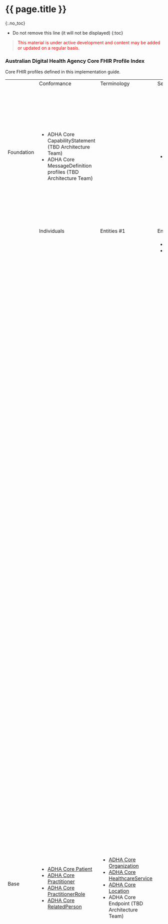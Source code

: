 # {{ page.title }}
{:.no_toc}
<!-- TOC  the css styling for this is \pages\assets\css\project.css under 'markdown-toc'-->
* Do not remove this line (it will not be displayed)
{:toc}

> <p style="color:#ff0000;">This material is under active development and content may be added or updated on a regular basis.</p>



### Australian Digital Health Agency Core FHIR Profile Index 

Core FHIR profiles defined in this implementation guide.

<html>
  <div id="segment-content" class="segment">
  <div class="container">
  <div class="row">
  <div class="inner-wrapper">

<div class="col-12">
    <div style="border-right-style: none;" id="tabs">
      <div style="border-right-style: none;" id="tabs">
          <div>
                <table width="100%">
                    <tr class="frm-group">
                        <td rowspan="2" class="frm-group rotate"><div>Foundation</div></td>
                        <td class="frm-category">Conformance</td>
                        <td class="frm-category">Terminology</td>
                        <td class="frm-category">Security</td>
                        <td class="frm-category">Documents</td>
                        <td class="frm-category">Other</td>
                    </tr>
                    <tr class="frm-contents" height="80">
                        <td class="frm-set">
                            <ul class="frm-set">
                                <li>ADHA Core CapabilityStatement (TBD Architecture Team)</li>  
                                <li>ADHA Core MessageDefinition profiles (TBD Architecture Team)</li> 
                            </ul>
                        </td> 
                        <td class="frm-null"/>
                        <td class="frm-set">
                        <ul class="frm-set">
                                <li>ADHA Core Provenance (TBD Architecture Team)</li>  
                            </ul>
                        </td> 
                        <td class="frm-set">
                            <ul class="frm-set">
                                <li>ADHA Core Composition</li>
                                <li>ADHA Core DocumentReference</li>
                            </ul>
                        </td>  
                        <td class="frm-set">
                            <ul class="frm-set">
                                <li><a href="StructureDefinition-dh-bundle-document-1.html">ADHA Document Bundle</a> (Joint w CI &amp; Architecture Team)</li> 
                                <li><a href="StructureDefinition-dh-bundle-message-1.html">ADHA Message Bundle</a> (Joint w CI &amp; Architecture Team)</li> 
                                <li>ADHA Core Payload Bundle (Joint w CI &amp; Architecture Team)</li> 
                                <li>ADHA Core MessageHeader (Architecture Team)</li>  
                            </ul>
                        </td> 
                    </tr>
                    <tr class="frm-break">
                        <td colspan="6"/>
                   </tr>
                    <tr class="frm-group">
                        <td rowspan="2" class="frm-group rotate"><div>Base</div></td>
                        <td class="frm-category">Individuals</td>
                        <td class="frm-category">Entities #1</td>
                        <td class="frm-category">Entities #2</td>
                        <td class="frm-category">Workflow</td>
                        <td class="frm-category">Management</td>
                    </tr>
                    <tr class="frm-contents" height="80">
                        <td class="frm-set">
                            <ul class="frm-set">
                                <li><a href="StructureDefinition-dh-patient-core-1.html">ADHA Core Patient</a></li>
                                <li><a href="StructureDefinition-practitioner-identified-1.html">ADHA Core Practitioner</a></li>
                                <li><a href="StructureDefinition-dh-practitionerrole-core-1.html">ADHA Core PractitionerRole</a></li>
                                <li><a href="StructureDefinition-dh-relatedperson-core-1.html">ADHA Core RelatedPerson</a></li>
                            </ul>
                        </td>  
                        <td class="frm-set">
                            <ul class="frm-set">
                                <li><a href="StructureDefinition-dh-organization-core-1.html">ADHA Core Organization</a></li>
                                <li><a href="StructureDefinition-dh-healthcareservice-core-1.html">ADHA Core HealthcareService</a></li>
                                <li><a href="StructureDefinition-dh-location-core-1.html">ADHA Core Location</a></li>
                                <li>ADHA Core Endpoint (TBD Architecture Team)</li>
                            </ul>
                        </td> 
                        <td class="frm-set">
                            <ul class="frm-set">
                                <li>ADHA Core Device</li>
                                <li><a href="StructureDefinition-dh-substance-core-1.html">ADHA Core Substance</a></li>

                            </ul>
                        </td>                          
                        <td class="frm-null"/>
                        <td class="frm-set">
                            <ul class="frm-set">
                                <li><a href="StructureDefinition-dh-encounter-core-1.html">ADHA Core Encounter</a></li>
                                <li>ADHA Core EpisodeOfCare</li>
                                <li>ADHA Core Flag</li>
                                <li>ADHA Core List</li>
                            </ul>
                        </td>  
                    </tr>
                    <tr class="frm-break"><td colspan="6"/></tr>
                    <tr class="frm-group">
                        <td rowspan="2" class="frm-group rotate"><div>Clinical</div></td>
                        <td class="frm-category">Summary</td>
                        <td class="frm-category">Diagnostics</td>
                        <td class="frm-category">Medications</td>
                        <td class="frm-category">Care Provision</td>
                        <td class="frm-category">Request &amp; Response</td>
                    </tr>
                    <tr class="frm-contents" height="80">
                        <td class="frm-set">
                            <ul class="frm-set">
                                <li><a href="StructureDefinition-dh-allergyintolerance-core-1.html">ADHA Core AllergyIntolerance</a></li>
                                <li><a href="StructureDefinition-dh-condition-core-1.html">ADHA Core Condition</a></li>
                                <li><a href="StructureDefinition-dh-procedure-core-1.html">ADHA Core Procedure</a></li>
                                <li>ADHA Core FamilyMemberHistory</li>
                                <li>ADHA Core DetectedIssue</li>
                            </ul>
                        </td>    
                        <td class="frm-set">
                            <ul class="frm-set">
                                <li>ADHA Core Observation</li>
                                <li>ADHA Core DiagnosticReport</li>
                                <li><a href="StructureDefinition-dh-specimen-core-1.html">ADHA Core Specimen</a></li>
                                <li><a href="StructureDefinition-dh-bodystructure-core-1.html">ADHA Core BodyStructure</a></li>
                                <li>ADHA Core ImagingStudy</li>
                            </ul>
                        </td>     
                        <td class="frm-set">
                            <ul class="frm-set">
                                <li><a href="StructureDefinition-dh-medicationrequest-core-1.html">ADHA Core MedicationRequest</a></li>
                                <li><a href="StructureDefinition-dh-medicationadministration-core-1.html">ADHA Core MedicationAdministration</a></li>
                                <li><a href="StructureDefinition-dh-medicationadispense-core-1.html">ADHA Core MedicationDispense</a></li>
                                <li><a href="StructureDefinition-dh-medicationstatement-core-1.html">ADHA Core MedicationStatement</a></li>
                                <li><a href="StructureDefinition-dh-medication-core-1.html">ADHA Core Medication</a></li>
                                <li><a href="StructureDefinition-dh-immunization-core-1.html">ADHA Core Immunization</a></li>
                            </ul>
                        </td>     
                        <td class="frm-set">
                            <ul class="frm-set">
                                <li>ADHA Core CarePlan</li>
                                <li>ADHA Core ServiceRequest</li>
                                <li>ADHA Referral</li>
                            </ul>
                        </td>    
                        <td class="frm-null"/>
                    </tr>
                    <tr class="frm-break"><td colspan="6"/></tr>
                    <!--<tr class="frm-group">
                        <td rowspan="2" class="frm-group rotate"><div>Financial</div></td>
                        <td class="frm-category">Support</td>
                        <td class="frm-category">Billing</td>
                        <td class="frm-category">Payment</td>
                        <td class="frm-category">General</td>
                        <td class="frm-null"/>
                    </tr>
                    <tr class="frm-contents" height="80">
                        <td class="frm-null"/>
                        <td class="frm-null"/>
                        <td class="frm-null"/>
                        <td class="frm-null"/>
                        <td class="frm-null"/>
                    </tr>-->
                    <tr class="frm-break"><td colspan="6"/></tr>
                    <!--<tr class="frm-group">
                        <td rowspan="2" class="frm-group rotate"><div>Specialized</div></td>
                        <td class="frm-category">Public Health &amp; Research</td>
                        <td class="frm-category">Definitional Artifacts</td>
                        <td class="frm-category">Evidence-Based Medicine</td>
                        <td class="frm-category">Quality Reporting &amp; Testing</td>
                        <td class="frm-category">Medication Definition</td>
                    </tr>
                    <tr class="frm-contents" height="80">
                        <td class="frm-null"/>
                        <td class="frm-null"/>
                        <td class="frm-null"/>
                        <td class="frm-null"/>
                        <td class="frm-null"/>
                    </tr> -->
                    <tr class="frm-break"><td colspan="6"/></tr>
                </table>
            </div>
      </div>
    
  </div>  <!-- /inner-wrapper -->
  </div>  <!-- /row -->
  </div>  <!-- /container -->
  </div>  <!-- /segment-content -->

	<div id="segment-post-footer" class="segment hidden">  <!-- segment-post-footer -->
		<div class="container">  <!-- container -->
		</div>  <!-- /container -->
	</div>  <!-- /segment-post-footer -->

</div>
</div>
</html>


### Australian Digital Health Agency Use Case FHIR Profile Index 

Core FHIR profiles defined in this implementation guide.

<html>
  <div id="segment-content" class="segment">
  <div class="container">
  <div class="row">
  <div class="inner-wrapper">

<div class="col-12">
    <div style="border-right-style: none;" id="tabs">
      <div style="border-right-style: none;" id="tabs">
          <div>
                <table width="100%">
                    <tr class="frm-group">
                        <td rowspan="2" class="frm-group rotate"><div>Foundation</div></td>
                        <td class="frm-category">Conformance</td>
                        <td class="frm-category">Terminology</td>
                        <td class="frm-category">Security</td>
                        <td class="frm-category">Documents</td>
                        <td class="frm-category">Other</td>
                    </tr>
                    <tr class="frm-contents" height="80">
                        <td class="frm-null"/>
                        <td class="frm-null"/>
                        <td class="frm-set">
                        <ul class="frm-set">
                                <li>Provenance profiles (TBD Architecture Team)</li>  
                                <li>AuditEvent profiles (TBD Architecture Team)</li> 
                            </ul>
                        </td> 
                        <td class="frm-set">
                            <ul class="frm-set">
                                <li>ADHA Document Composition</li>
                                <li>ADHA MHR DocumentReference</li> 
                                <li>Archicture related DocumentReference profiles (TBD Architecture Team)</li>                               
                            </ul>
                        </td>  
                        <td class="frm-set">
                            <ul class="frm-set">
                                <li>ADHA PDF Document Binary (Architecture Team)</li>
                                <li>ADHA MHR CDA Document Package Binary (Architecture Team)</li>
                                <li>Other Binary profiles (TBD Architecture Team)</li>
                                <li>ADHA MHR Document Bundle (Joint w CI &amp; Architecture Team)</li> 
                                <li>ADHA MHR Message Bundle (Joint w CI &amp; Architecture Team)</li>
                                <li>ADHA MHR Payload Bundle (Joint w CI &amp; Architecture Team)</li>   
                                <li>MessageHeader profiles (Architecture Team)</li>  
                                <li>Operation Outcome profiles (Architecture Team)</li>  
                                <li>Parameters profiles (Architecture Team)</li>                                
                            </ul>
                        </td> 
                    </tr>
                    <tr class="frm-break">
                        <td colspan="6"/>
                   </tr>
                    <tr class="frm-group">
                        <td rowspan="2" class="frm-group rotate"><div>Base</div></td>
                        <td class="frm-category">Individuals</td>
                        <td class="frm-category">Entities #1</td>
                        <td class="frm-category">Entities #2</td>
                        <td class="frm-category">Workflow</td>
                        <td class="frm-category">Management</td>
                    </tr>
                    <tr class="frm-contents" height="80">
                        <td class="frm-set">
                            <ul class="frm-set">
                                <li><a href="StructureDefinition-dh-patient-mhr-1.html">ADHA MHR Patient</a></li>
                                <li><a href="StructureDefinition-dh-patient-demographics-1.html">ADHA Patient Demographics</a></li>
                                <li>ADHA Authoring PractitionerRole</li>
                                <li>ADHA Authoring RelatedPerson</li>
                            </ul>
                        </td>  
                        <td class="frm-null"/>
                        <td class="frm-set">
                            <ul class="frm-set">
                                <li>ADHA Authoring Device</li>
                                <li>ADHA Medical Device</li>
                            </ul>
                        </td>                          
                        <td class="frm-null"/>
                        <td class="frm-set">
                            <ul class="frm-set">
                                <li>ADHA Hospitalisation Encounter</li>
                                <li>ADHA AllergyIntolerance List</li>
                                <li>ADHA Immunization List</li>
                                <li>ADHA Medication List</li>
                                <li>ADHA Medical History List</li>
                            </ul>
                        </td>  
                    </tr>
                    <tr class="frm-break"><td colspan="6"/></tr>
                    <tr class="frm-group">
                        <td rowspan="2" class="frm-group rotate"><div>Clinical</div></td>
                        <td class="frm-category">Summary</td>
                        <td class="frm-category">Diagnostics</td>
                        <td class="frm-category">Medications</td>
                        <td class="frm-category">Care Provision</td>
                        <td class="frm-category">Request &amp; Response</td>
                    </tr>
                    <tr class="frm-contents" height="80">
                        <td class="frm-null"/>   
                        <td class="frm-null"/> 
                        <td class="frm-set">
                            <ul class="frm-set">
                                <li>ADHA Prescription Record</li>
                                <li>ADHA Core MedicationDispense</li>
                                <li>ADHA Record of Dispense</li>
                                <li>ADHA Record of Immunization</li>
                            </ul>
                        </td>     
                        <td class="frm-set">
                            <ul class="frm-set">
                                <li>ADHA Core CarePlan</li>
                                <li>ADHA Core ServiceRequest</li>
                                <li>ADHA Referral</li>
                            </ul>
                        </td>    
                        <td class="frm-null"/>
                    </tr>
                    <tr class="frm-break"><td colspan="6"/></tr>
                    <!--<tr class="frm-group">
                        <td rowspan="2" class="frm-group rotate"><div>Financial</div></td>
                        <td class="frm-category">Support</td>
                        <td class="frm-category">Billing</td>
                        <td class="frm-category">Payment</td>
                        <td class="frm-category">General</td>
                        <td class="frm-null"/>
                    </tr>
                    <tr class="frm-contents" height="80">
                        <td class="frm-null"/>
                        <td class="frm-null"/>
                        <td class="frm-null"/>
                        <td class="frm-null"/>
                        <td class="frm-null"/>
                    </tr>-->
                    <tr class="frm-break"><td colspan="6"/></tr>
                    <!--<tr class="frm-group">
                        <td rowspan="2" class="frm-group rotate"><div>Specialized</div></td>
                        <td class="frm-category">Public Health &amp; Research</td>
                        <td class="frm-category">Definitional Artifacts</td>
                        <td class="frm-category">Evidence-Based Medicine</td>
                        <td class="frm-category">Quality Reporting &amp; Testing</td>
                        <td class="frm-category">Medication Definition</td>
                    </tr>
                    <tr class="frm-contents" height="80">
                        <td class="frm-null"/>
                        <td class="frm-null"/>
                        <td class="frm-null"/>
                        <td class="frm-null"/>
                        <td class="frm-null"/>
                    </tr> -->
                    <tr class="frm-break"><td colspan="6"/></tr>
                </table>
            </div>
      </div>
    
  </div>  <!-- /inner-wrapper -->
  </div>  <!-- /row -->
  </div>  <!-- /container -->
  </div>  <!-- /segment-content -->

	<div id="segment-post-footer" class="segment hidden">  <!-- segment-post-footer -->
		<div class="container">  <!-- container -->
		</div>  <!-- /container -->
	</div>  <!-- /segment-post-footer -->

</div>
</div>
</html>



### HL7 AU FHIR Profile Index 

FHIR profiles defined in HL7 AU [Australian Base Implementation Guide (AU Base 2)](http://build.fhir.org/ig/hl7au/au-fhir-base/index.html) that form part of an Australian Digital Health Agency Core Asset FHIR profile.

<html>
  <div id="segment-content" class="segment">
  <div class="container">
  <div class="row">
  <div class="inner-wrapper">

<div class="col-12">
    <div style="border-right-style: none;" id="tabs">
      <div style="border-right-style: none;" id="tabs">
          <div>
                <table width="100%">
                    <tr class="frm-group">
                        <td rowspan="2" class="frm-group rotate"><div>Data Types</div></td>
                         <td class="frm-category">Primitive</td>
                       <td class="frm-category">Identifiers</td>
                        <td class="frm-category">Other General-Purpose</td>
                        <td class="frm-category">Metadata</td>
                        <td class="frm-category">Special Purpose</td>
                    </tr>
                    <tr class="frm-contents" height="80">
                         <td class="frm-null"/>
                       <td class="frm-set">
                            <ul class="frm-set">
                                <li><a href ="http://build.fhir.org/ig/hl7au/au-fhir-base/StructureDefinition-au-australianbusinessnumber.html">AU Australian Business Number</a></li>
                                <li><a href ="http://build.fhir.org/ig/hl7au/au-fhir-base/StructureDefinition-au-australiancompanynumber.html">AU Australian Company Number</a></li>
                                <li><a href ="http://build.fhir.org/ig/hl7au/au-fhir-base/StructureDefinition-au-australianregistredbodynumber.html">AU Australian Registered Body Number</a></li>
                                <li><a href ="TBD">AU Australian Passport Number (TBD)</a></li>
                                <li><a href ="http://build.fhir.org/ig/hl7au/au-fhir-base/StructureDefinition-au-ahpraregistrationnumber.html">AU AHPRA Registration Number </a></li>
                                <li><a href ="http://build.fhir.org/ig/hl7au/au-fhir-base/StructureDefinition-au-careagencyemployeeidentifier.html">AU Care Agency Employee Identifier</a></li>
                                <li><a href ="http://build.fhir.org/ig/hl7au/au-fhir-base/StructureDefinition-au-cwlthseniorshealthcardnumber.html">AU Commonwealth Seniors Health Card Number</a></li>
                                <li><a href ="http://build.fhir.org/ig/hl7au/au-fhir-base/StructureDefinition-au-dvanumber.html">AU DVA Number</a></li>
                                <li><a href ="http://build.fhir.org/ig/hl7au/au-fhir-base/StructureDefinition-au-employeenumber.html">AU Employee Number</a></li>
                                <li><a href ="http://build.fhir.org/ig/hl7au/au-fhir-base/StructureDefinition-au-healthcarecardnumber.html">AU Health Care Card Number</a></li>
                                <li><a href ="http://build.fhir.org/ig/hl7au/au-fhir-base/StructureDefinition-au-hpii.html">AU HPI-I</a></li>
                                <li><a href ="http://build.fhir.org/ig/hl7au/au-fhir-base/StructureDefinition-au-hpio.html">AU HPI-O</a></li>
                                <li><a href ="http://build.fhir.org/ig/hl7au/au-fhir-base/StructureDefinition-au-ihi.html">AU IHI</a></li>
                                <li><a href ="http://build.fhir.org/ig/hl7au/au-fhir-base/StructureDefinition-au-medicalrecordnumber.html">AU Medical Record Number</a></li>
                                <li><a href ="http://build.fhir.org/ig/hl7au/au-fhir-base/StructureDefinition-au-medicarecardnumber.html">AU Medicare Card Number</a></li>
                                <li><a href ="http://build.fhir.org/ig/hl7au/au-fhir-base/StructureDefinition-au-medicareprovidernumber.html">AU Medicare Provider Number</a></li>
                                <li><a href ="http://build.fhir.org/ig/hl7au/au-fhir-base/StructureDefinition-au-pensionerconcessioncardnumber.html">AU Pensioner Concession Card Number</a></li>
                                <li><a href ="TBD">AU Residential Aged Care Service Identifier (TBD)</a></li>
                                <li><a href ="http://build.fhir.org/ig/hl7au/au-fhir-base/StructureDefinition-au-insurernumber.html">AU Private Health Insurance Member Number</a></li>
                                <li><a href ="TBD">TBD</a></li>
                                <li><a href ="TBD">TBD</a></li>
                                <li><a href ="TBD">TBD</a></li>
                            </ul>
                        </td>  
                        <td class="frm-set">
                            <ul class="frm-set">
                                <li><a href ="http://build.fhir.org/ig/hl7au/au-fhir-base/StructureDefinition-au-address.html">AU Base Address</a></li>
                            </ul>
                        </td>  
                        <td class="frm-null"/>
                        <td class="frm-set">
                            <ul class="frm-set">
                                <li><a href ="http://build.fhir.org/ig/hl7au/au-fhir-base/StructureDefinition-au-dosage.html">AU Base Dosage</a></li>
                            </ul>
                        </td> 
                    </tr>
                    <tr class="frm-break"><td colspan="6"/></tr>
                    <!--<tr class="frm-group">
                        <td rowspan="2" class="frm-group rotate"><div>Specialized</div></td>
                        <td class="frm-category">Public Health &amp; Research</td>
                        <td class="frm-category">Definitional Artifacts</td>
                        <td class="frm-category">Evidence-Based Medicine</td>
                        <td class="frm-category">Quality Reporting &amp; Testing</td>
                        <td class="frm-category">Medication Definition</td>
                    </tr>
                    <tr class="frm-contents" height="80">
                        <td class="frm-null"/>
                        <td class="frm-null"/>
                        <td class="frm-null"/>
                        <td class="frm-null"/>
                        <td class="frm-null"/>
                    </tr> -->
                    <tr class="frm-break"><td colspan="6"/></tr>
                </table>
            </div>
      </div>
    
  </div>  <!-- /inner-wrapper -->
  </div>  <!-- /row -->
  </div>  <!-- /container -->
  </div>  <!-- /segment-content -->

	<div id="segment-post-footer" class="segment hidden">  <!-- segment-post-footer -->
		<div class="container">  <!-- container -->
		</div>  <!-- /container -->
	</div>  <!-- /segment-post-footer -->

</div>
</div>
</html>


